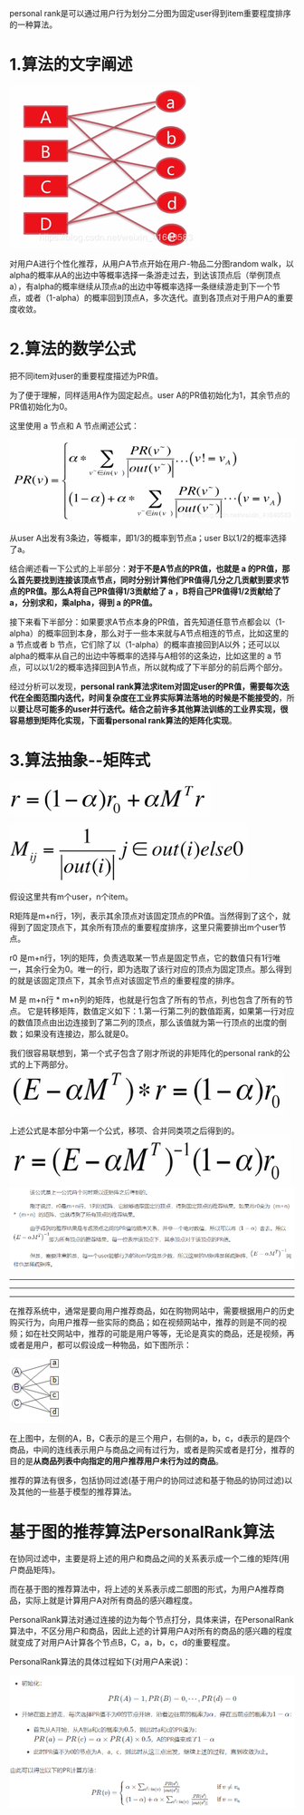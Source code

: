 personal rank是可以通过用户行为划分二分图为固定user得到item重要程度排序的一种算法。

# 1.算法的文字阐述

![img](img/3.png)

对用户A进行个性化推荐，从用户A节点开始在用户-物品二分图random walk，以alpha的概率从A的出边中等概率选择一条游走过去，到达该顶点后（举例顶点a），有alpha的概率继续从顶点a的出边中等概率选择一条继续游走到下一个节点，或者（1-alpha）的概率回到顶点A，多次迭代。直到各顶点对于用户A的重要度收敛。

# 2.算法的数学公式

把不同item对user的重要程度描述为PR值。

为了便于理解，同样适用A作为固定起点。user A的PR值初始化为1，其余节点的PR值初始化为0。

这里使用 a 节点和 A 节点阐述公式：

![img](img/4.png)

从user A出发有3条边，等概率，即1/3的概率到节点a；user B以1/2的概率选择了a。

结合阐述看一下公式的上半部分：**对于不是A节点的PR值，也就是 a 的PR值，那么首先要找到连接该顶点节点，同时分别计算他们PR值得几分之几贡献到要求节点的PR值。那么A将自己PR值得1/3贡献给了 a ，B将自己PR值得1/2贡献给了 a，分别求和，乘alpha，得到 a 的PR值。**

接下来看下半部分：如果要求A节点本身的PR值，首先知道任意节点都会以（1-alpha）的概率回到本身，那么对于一些本来就与A节点相连的节点，比如这里的 a 节点或者 b 节点，它们除了以（1-alpha）的概率直接回到A以外；还可以以alpha的概率从自己的出边中等概率的选择与A相邻的这条边，比如这里的 a 节点，可以以1/2的概率选择回到A节点，所以就构成了下半部分的前后两个部分。

经过分析可以发现，**personal rank算法求item对固定user的PR值，需要每次迭代在全图范围内迭代，时间复杂度在工业界实际算法落地的时候是不能接受的**，所以**要让尽可能多的user并行迭代。结合之前许多其他算法训练的工业界实现，很容易想到矩阵化实现，下面看personal rank算法的矩阵化实现**。

# 3.算法抽象--矩阵式

![img](img/5.png)

![img](img/6.png)

假设这里共有m个user，n个item。

R矩阵是m+n行，1列，表示其余顶点对该固定顶点的PR值。当然得到了这个，就得到了固定顶点下，其余所有顶点的重要程度排序，这里只需要排出m个user节点。

r0 是m+n行，1列的矩阵，负责选取某一节点是固定节点，它的数值只有1行唯一，其余行全为0。唯一的行，即为选取了该行对应的顶点为固定顶点。那么得到的就是该固定顶点下，其余节点对该固定节点的重要程度的排序。

M 是 m+n行 * m+n列的矩阵，也就是行包含了所有的节点，列也包含了所有的节点。 它是转移矩阵，数值定义如下：1.第一行第二列的数值距离，如果第一行对应的数值顶点由出边连接到了第二列的顶点，那么该值就为第一行顶点的出度的倒数；如果没有连接边，那么就是0。

我们很容易联想到，第一个式子包含了刚才所说的非矩阵化的personal rank的公式的上下两部分。
![img](img/7.png)

上述公式是本部分中第一个公式，移项、合并同类项之后得到的。
![img](img/8.png)
![img](img/9.png)

------------------------------------------------------------------------------------------------------
------------------------------------------------------------------------------------------------------
------------------------------------------------------------------------------------------------------
在推荐系统中，通常是要向用户推荐商品，如在购物网站中，需要根据用户的历史购买行为，向用户推荐一些实际的商品；如在视频网站中，推荐的则是不同的视频；如在社交网站中，推荐的可能是用户等等，无论是真实的商品，还是视频，再或者是用户，都可以假设成一种物品，如下图所示：

![img](img/1.png)

在上图中，左侧的A，B，C表示的是三个用户，右侧的a，b，c，d表示的是四个商品，中间的连线表示用户与商品之间有过行为，或者是购买或者是打分，推荐的目的是**从商品列表中向指定的用户推荐用户未行为过的商品**。

推荐的算法有很多，包括协同过滤(基于用户的协同过滤和基于物品的协同过滤)以及其他的一些基于模型的推荐算法。

# 基于图的推荐算法PersonalRank算法

在协同过滤中，主要是将上述的用户和商品之间的关系表示成一个二维的矩阵(用户商品矩阵)。

而在基于图的推荐算法中，将上述的关系表示成二部图的形式，为用户A推荐商品，实际上就是计算用户A对所有商品的感兴趣程度。

PersonalRank算法对通过连接的边为每个节点打分，具体来讲，在PersonalRank算法中，不区分用户和商品，因此上述的计算用户A对所有的商品的感兴趣的程度就变成了对用户A计算各个节点B，C，a，b，c，d的重要程度。

PersonalRank算法的具体过程如下(对用户A来说)：

![img](img/2.png)

